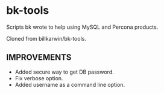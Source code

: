 bk-tools
========

Scripts bk wrote to help using MySQL and Percona products.

Cloned from billkarwin/bk-tools.

IMPROVEMENTS
-----

- Added secure way to get DB password.
- Fix verbose option.
- Added username as a command line option.
